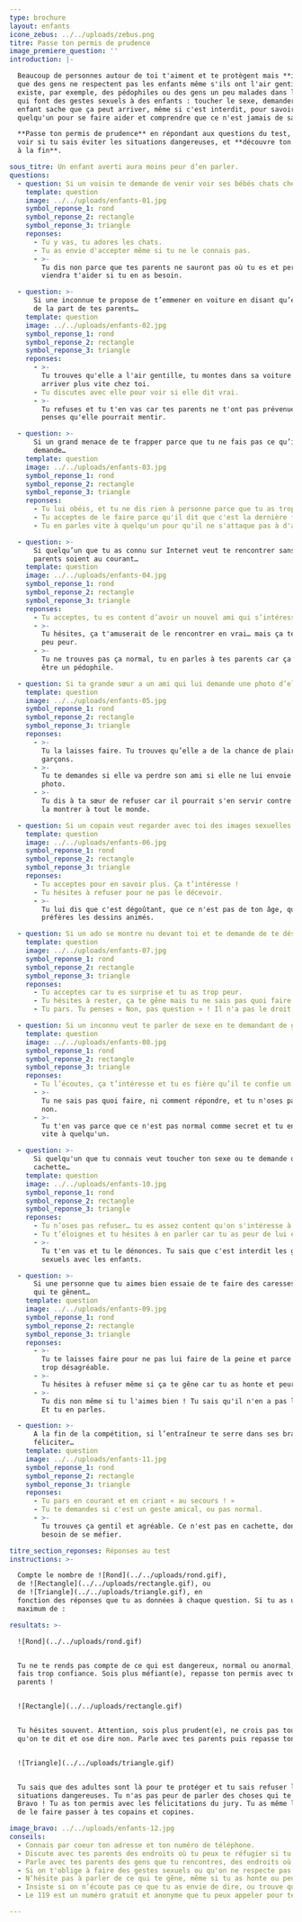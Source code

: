 ```yaml
---
type: brochure
layout: enfants
icone_zebus: ../../uploads/zebus.png
titre: Passe ton permis de prudence
image_premiere_question: ''
introduction: |-

  Beaucoup de personnes autour de toi t'aiment et te protègent mais **il arrive
  que des gens ne respectent pas les enfants même s'ils ont l'air gentils**. Il
  existe, par exemple, des pédophiles ou des gens un peu malades dans leur tête
  qui font des gestes sexuels à des enfants : toucher le sexe, demander des caresses, se montrer nu. Il faut qu'un
  enfant sache que ça peut arriver, même si c'est interdit, pour savoir comment se protéger, en parler à
  quelqu'un pour se faire aider et comprendre que ce n'est jamais de sa faute.

  **Passe ton permis de prudence** en répondant aux questions du test, pour
  voir si tu sais éviter les situations dangereuses, et **découvre ton résultat
  à la fin**.

sous_titre: Un enfant averti aura moins peur d’en parler.
questions:
  - question: Si un voisin te demande de venir voir ses bébés chats chez lui…
    template: question
    image: ../../uploads/enfants-01.jpg
    symbol_reponse_1: rond
    symbol_reponse_2: rectangle
    symbol_reponse_3: triangle
    reponses:
      - Tu y vas, tu adores les chats.
      - Tu as envie d'accepter même si tu ne le connais pas.
      - >-
        Tu dis non parce que tes parents ne sauront pas où tu es et personne ne
        viendra t'aider si tu en as besoin.

  - question: >-
      Si une inconnue te propose de t’emmener en voiture en disant qu’elle vient
      de la part de tes parents…
    template: question
    image: ../../uploads/enfants-02.jpg
    symbol_reponse_1: rond
    symbol_reponse_2: rectangle
    symbol_reponse_3: triangle
    reponses:
      - >-
        Tu trouves qu'elle a l'air gentille, tu montes dans sa voiture pour
        arriver plus vite chez toi.
      - Tu discutes avec elle pour voir si elle dit vrai.
      - >-
        Tu refuses et tu t'en vas car tes parents ne t'ont pas prévenue et tu
        penses qu'elle pourrait mentir.

  - question: >-
      Si un grand menace de te frapper parce que tu ne fais pas ce qu’il te
      demande…
    template: question
    image: ../../uploads/enfants-03.jpg
    symbol_reponse_1: rond
    symbol_reponse_2: rectangle
    symbol_reponse_3: triangle
    reponses:
      - Tu lui obéis, et tu ne dis rien à personne parce que tu as trop peur.
      - Tu acceptes de le faire parce qu'il dit que c'est la dernière fois
      - Tu en parles vite à quelqu'un pour qu'il ne s'attaque pas à d'autres.

  - question: >-
      Si quelqu’un que tu as connu sur Internet veut te rencontrer sans que tes
      parents soient au courant…
    template: question
    image: ../../uploads/enfants-04.jpg
    symbol_reponse_1: rond
    symbol_reponse_2: rectangle
    symbol_reponse_3: triangle
    reponses:
      - Tu acceptes, tu es content d’avoir un nouvel ami qui s’intéresse à toi.
      - >-
        Tu hésites, ça t'amuserait de le rencontrer en vrai… mais ça te fait un
        peu peur.
      - >-
        Tu ne trouves pas ça normal, tu en parles à tes parents car ça pourrait
        être un pédophile.

  - question: Si ta grande sœur a un ami qui lui demande une photo d’elle toute nue…
    template: question
    image: ../../uploads/enfants-05.jpg
    symbol_reponse_1: rond
    symbol_reponse_2: rectangle
    symbol_reponse_3: triangle
    reponses:
      - >-
        Tu la laisses faire. Tu trouves qu’elle a de la chance de plaire aux
        garçons.
      - >-
        Tu te demandes si elle va perdre son ami si elle ne lui envoie pas la
        photo.
      - >-
        Tu dis à ta sœur de refuser car il pourrait s'en servir contre elle et
        la montrer à tout le monde.

  - question: Si un copain veut regarder avec toi des images sexuelles sur sa tablette…
    template: question
    image: ../../uploads/enfants-06.jpg
    symbol_reponse_1: rond
    symbol_reponse_2: rectangle
    symbol_reponse_3: triangle
    reponses:
      - Tu acceptes pour en savoir plus. Ça t’intéresse !
      - Tu hésites à refuser pour ne pas le décevoir.
      - >-
        Tu lui dis que c'est dégoûtant, que ce n'est pas de ton âge, que tu
        préfères les dessins animés.

  - question: Si un ado se montre nu devant toi et te demande de te déshabiller…
    template: question
    image: ../../uploads/enfants-07.jpg
    symbol_reponse_1: rond
    symbol_reponse_2: rectangle
    symbol_reponse_3: triangle
    reponses:
      - Tu acceptes car tu es surprise et tu as trop peur.
      - Tu hésites à rester, ça te gêne mais tu ne sais pas quoi faire.
      - Tu pars. Tu penses « Non, pas question » ! Il n'a pas le droit, c'est interdit par la loi.

  - question: Si un inconnu veut te parler de sexe en te demandant de garder le secret…
    template: question
    image: ../../uploads/enfants-08.jpg
    symbol_reponse_1: rond
    symbol_reponse_2: rectangle
    symbol_reponse_3: triangle
    reponses:
      - Tu l’écoutes, ça t’intéresse et tu es fière qu’il te confie un secret.
      - >-
        Tu ne sais pas quoi faire, ni comment répondre, et tu n'oses pas dire
        non.
      - >-
        Tu t'en vas parce que ce n'est pas normal comme secret et tu en parles
        vite à quelqu'un.

  - question: >-
      Si quelqu'un que tu connais veut toucher ton sexe ou te demande des caresses sexuelles en
      cachette…
    template: question
    image: ../../uploads/enfants-10.jpg
    symbol_reponse_1: rond
    symbol_reponse_2: rectangle
    symbol_reponse_3: triangle
    reponses:
      - Tu n’oses pas refuser… tu es assez content qu'on s'intéresse à toi…
      - Tu t’éloignes et tu hésites à en parler car tu as peur de lui et de ses menaces.
      - >-
        Tu t'en vas et tu le dénonces. Tu sais que c'est interdit les gestes
        sexuels avec les enfants.

  - question: >-
      Si une personne que tu aimes bien essaie de te faire des caresses intimes
      qui te gênent…
    template: question
    image: ../../uploads/enfants-09.jpg
    symbol_reponse_1: rond
    symbol_reponse_2: rectangle
    symbol_reponse_3: triangle
    reponses:
      - >-
        Tu te laisses faire pour ne pas lui faire de la peine et parce que ce n'est pas 
        trop désagréable.
      - >-
        Tu hésites à refuser même si ça te gêne car tu as honte et peur de sa réaction. 
      - >-
        Tu dis non même si tu l'aimes bien ! Tu sais qu'il n'en a pas le droit.
        Et tu en parles.

  - question: >-
      A la fin de la compétition, si l’entraîneur te serre dans ses bras pour te
      féliciter…
    template: question
    image: ../../uploads/enfants-11.jpg
    symbol_reponse_1: rond
    symbol_reponse_2: rectangle
    symbol_reponse_3: triangle
    reponses:
      - Tu pars en courant et en criant « au secours ! »
      - Tu te demandes si c'est un geste amical, ou pas normal.
      - >-
        Tu trouves ça gentil et agréable. Ce n'est pas en cachette, donc pas
        besoin de se méfier.

titre_section_reponses: Réponses au test
instructions: >-

  Compte le nombre de ![Rond](../../uploads/rond.gif),
  de ![Rectangle](../../uploads/rectangle.gif), ou
  de ![Triangle](../../uploads/triangle.gif), en
  fonction des réponses que tu as données à chaque question. Si tu as un
  maximum de :

resultats: >-

  ![Rond](../../uploads/rond.gif)


  Tu ne te rends pas compte de ce qui est dangereux, normal ou anormal, et tu
  fais trop confiance. Sois plus méfiant(e), repasse ton permis avec tes
  parents !


  ![Rectangle](../../uploads/rectangle.gif)


  Tu hésites souvent. Attention, sois plus prudent(e), ne crois pas tout ce
  qu'on te dit et ose dire non. Parle avec tes parents puis repasse ton permis.


  ![Triangle](../../uploads/triangle.gif)


  Tu sais que des adultes sont là pour te protéger et tu sais refuser les
  situations dangereuses. Tu n'as pas peur de parler des choses qui te gênent.
  Bravo ! Tu as ton permis avec les félicitations du jury. Tu as même le droit
  de le faire passer à tes copains et copines.

image_bravo: ../../uploads/enfants-12.jpg
conseils:
  - Connais par coeur ton adresse et ton numéro de téléphone.
  - Discute avec tes parents des endroits où tu peux te réfugier si tu as besoin d’aide (dans la rue, un magasin par exemple).
  - Parle avec tes parents des gens que tu rencontres, des endroits où tu vas jouer et des choses qui t'inquiètent.
  - Si on t'oblige à faire des gestes sexuels ou qu'on ne respecte pas ton corps, tu dois en parler pour qu'on te protège.
  - N’hésite pas à parler de ce qui te gêne, même si tu as honte ou peur, même si on t’a demandé de ne rien dire à personne.
  - Insiste si on n’écoute pas ce que tu as envie de dire, ou trouve quelqu’un d’autre jusqu’à ce qu’on te croie.
  - Le 119 est un numéro gratuit et anonyme que tu peux appeler pour te faire aider par des grandes personnes.

---
```

